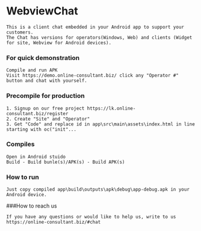 # WebviewChat
```
This is a client chat embedded in your Android app to support your customers.
The Chat has versions for operators(Windows, Web) and clients (Widget for site, Webview for Android devices).
```

### For quick demonstration
```
Compile and run APK
Visit https://demo.online-consultant.biz/ click any "Operator #" button and chat with yourself.
```

### Precompile for production
```
1. Signup on our free project https://lk.online-consultant.biz/register
2. Create "Site" and "Operator"
3. Get "Code" and replace id in app\src\main\assets\index.html in line starting with oc("init"...
```


### Compiles
```
Open in Android stuido
Build - Build bunle(s)/APK(s) - Build APK(s)
```


### How to run
```
Just copy compiled app\build\outputs\apk\debug\app-debug.apk in your Android device.
```


###How to reach us
```
If you have any questions or would like to help us, write to us
https://online-consultant.biz/#chat
```
